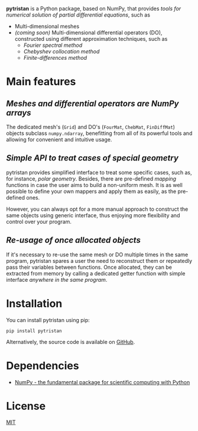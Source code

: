 **pytristan** is a Python package, based on NumPy, that provides *tools for numerical solution of partial differential equations*, such as

* Multi-dimensional meshes
* *(coming soon)* Multi-dimensional differential operators (DO), constructed using different approximation techniques, such as
  - *Fourier spectral method*
  - *Chebyshev collocation method*
  - *Finite-differences method*

# Main features

## *Meshes and differential operators **are** NumPy arrays*

The dedicated mesh's (`Grid`) and DO's (`FourMat`, `ChebMat`, `FinDiffMat`) objects subclass `numpy.ndarray`, benefitting from all of its powerful tools and allowing for convenient and intuitive usage.

## *Simple API to treat cases of special geometry*

pytristan provides simplified interface to treat some specific cases, such as, for instance, *polar geometry*. Besides, there are pre-defined *mapping* functions in case the user aims to build a non-uniform mesh. It is as well possible to define your own mappers and apply them as easily, as the pre-defined ones.

However, you can always opt for a more manual approach to construct the same objects using generic interface, thus enjoying more flexibility and control over your program.

## *Re-usage of once allocated objects*

If it's necessary to re-use the same mesh or DO multiple times in the same program, pytristan spares a user the need to reconstruct them or repeatedly pass their variables between functions. Once allocated, they can be extracted from memory by calling a dedicated getter function with simple interface *anywhere in the same program*.

# Installation

You can install pytristan using pip:

```
pip install pytristan
```

Alternatively, the source code is available on [GitHub](https://github.com/YelyzavetaV/pytristan "pytristan on GitHub").

# Dependencies

* [NumPy - the fundamental package for scientific computing with Python](https://numpy.org "NumPy")

# License

[MIT](https://opensource.org/licenses/MIT "MIT license")

